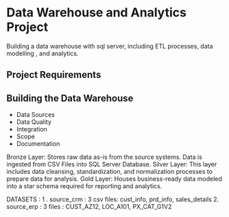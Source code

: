 # Data Warehouse and Analytics Project

Building a data warehouse with sql server, including ETL processes, data modelling , and analytics.

## Project Requirements

## Building the Data Warehouse

- Data Sources
- Data Quality
- Integration
- Scope
- Documentation

Bronze Layer: Stores raw data as-is from the source systems. Data is ingested from CSV Files into SQL Server Database.
Silver Layer: This layer includes data cleansing, standardization, and normalization processes to prepare data for analysis.
Gold Layer: Houses business-ready data modeled into a star schema required for reporting and analytics.

DATASETS :
1 . source_crm : 3 csv files: cust_info, prd_info, sales_details
2. source_erp : 3 files : CUST_AZ12, LOC_A101, PX_CAT_G1V2

